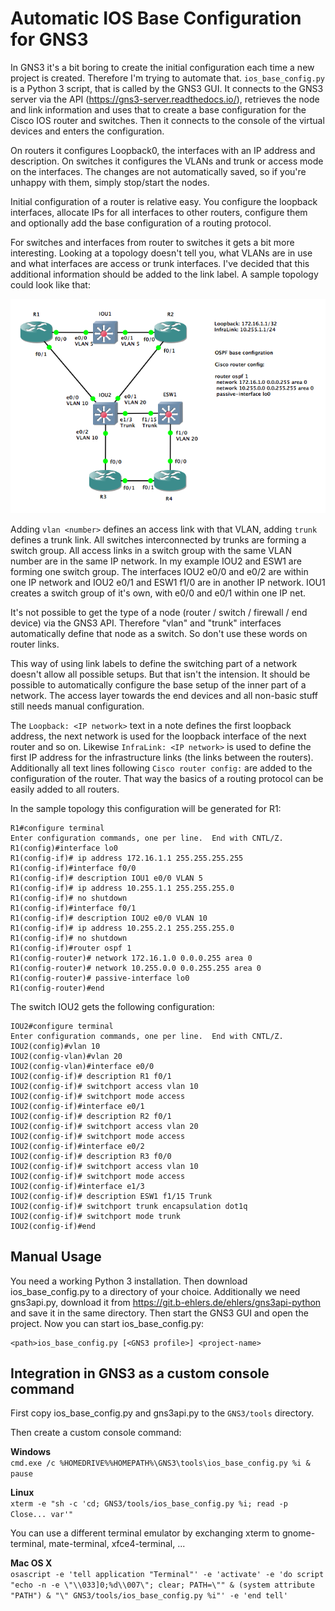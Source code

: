 # Automatic IOS Base Configuration for GNS3

In GNS3 it's a bit boring to create the initial configuration
each time a new project is created. Therefore I'm trying to
automate that. `ios_base_config.py` is a Python 3 script, that
is called by the GNS3 GUI. It connects to the GNS3 server via
the API (<https://gns3-server.readthedocs.io/>), retrieves the
node and link information and uses that to create a base configuration
for the Cisco IOS router and switches. Then it connects to the
console of the virtual devices and enters the configuration.

On routers it configures Loopback0, the interfaces with an IP
address and description. On switches it configures the VLANs
and trunk or access mode on the interfaces. The changes are not
automatically saved, so if you're unhappy with them, simply
stop/start the nodes.

Initial configuration of a router is relative easy. You configure
the loopback interfaces, allocate IPs for all interfaces to other
routers, configure them and optionally add the base configuration
of a routing protocol.

For switches and interfaces from router to switches it gets a bit
more interesting. Looking at a topology doesn't tell you, what
VLANs are in use and what interfaces are access or trunk interfaces.
I've decided that this additional information should be added to the
link label. A sample topology could look like that:

![Sample Project](docs/images/sample_project.png)

Adding `vlan <number>` defines an access link with that VLAN,
adding `trunk` defines a trunk link. All switches interconnected
by trunks are forming a switch group. All access links in a
switch group with the same VLAN number are in the same IP network.
In my example IOU2 and ESW1 are forming one switch group. The
interfaces IOU2 e0/0 and e0/2 are within one IP network and
IOU2 e0/1 and ESW1 f1/0 are in another IP network. IOU1 creates
a switch group of it's own, with e0/0 and e0/1 within one IP net.

It's not possible to get the type of a node (router / switch /
firewall / end device) via the GNS3 API. Therefore "vlan" and
"trunk" interfaces automatically define that node as a switch.
So don't use these words on router links.

This way of using link labels to define the switching part of a
network doesn't allow all possible setups. But that isn't the
intension. It should be possible to automatically configure the
base setup of the inner part of a network. The access layer
towards the end devices and all non-basic stuff still needs
manual configuration.

The `Loopback: <IP network>` text in a note defines the first
loopback address, the next network is used for the loopback
interface of the next router and so on. Likewise `InfraLink:
<IP network>` is used to define the first IP address for the
infrastructure links (the links between the routers). Additionally
all text lines following `Cisco router config:` are added to the
configuration of the router. That way the basics of a routing
protocol can be easily added to all routers.

In the sample topology this configuration will be generated for R1:

```text
R1#configure terminal
Enter configuration commands, one per line.  End with CNTL/Z.
R1(config)#interface lo0
R1(config-if)# ip address 172.16.1.1 255.255.255.255
R1(config-if)#interface f0/0
R1(config-if)# description IOU1 e0/0 VLAN 5
R1(config-if)# ip address 10.255.1.1 255.255.255.0
R1(config-if)# no shutdown
R1(config-if)#interface f0/1
R1(config-if)# description IOU2 e0/0 VLAN 10
R1(config-if)# ip address 10.255.2.1 255.255.255.0
R1(config-if)# no shutdown
R1(config-if)#router ospf 1
R1(config-router)# network 172.16.1.0 0.0.0.255 area 0
R1(config-router)# network 10.255.0.0 0.0.255.255 area 0
R1(config-router)# passive-interface lo0
R1(config-router)#end
```

The switch IOU2 gets the following configuration:

```text
IOU2#configure terminal
Enter configuration commands, one per line.  End with CNTL/Z.
IOU2(config)#vlan 10
IOU2(config-vlan)#vlan 20
IOU2(config-vlan)#interface e0/0
IOU2(config-if)# description R1 f0/1
IOU2(config-if)# switchport access vlan 10
IOU2(config-if)# switchport mode access
IOU2(config-if)#interface e0/1
IOU2(config-if)# description R2 f0/1
IOU2(config-if)# switchport access vlan 20
IOU2(config-if)# switchport mode access
IOU2(config-if)#interface e0/2
IOU2(config-if)# description R3 f0/0
IOU2(config-if)# switchport access vlan 10
IOU2(config-if)# switchport mode access
IOU2(config-if)#interface e1/3
IOU2(config-if)# description ESW1 f1/15 Trunk
IOU2(config-if)# switchport trunk encapsulation dot1q
IOU2(config-if)# switchport mode trunk
IOU2(config-if)#end
```


## Manual Usage

You need a working Python 3 installation. Then download
ios_base_config.py to a directory of your choice.
Additionally we need gns3api.py, download it from
<https://git.b-ehlers.de/ehlers/gns3api-python> and save it in the
same directory. Then start the GNS3 GUI and open the project.
Now you can start ios_base_config.py:

```text
<path>ios_base_config.py [<GNS3 profile>] <project-name>
```


## Integration in GNS3 as a custom console command

First copy ios_base_config.py and gns3api.py to the `GNS3/tools`
directory.

Then create a custom console command:

**Windows**  
`cmd.exe /c %HOMEDRIVE%%HOMEPATH%\GNS3\tools\ios_base_config.py %i & pause`

**Linux**  
`xterm -e "sh -c 'cd; GNS3/tools/ios_base_config.py %i; read -p Close... var'"`

You can use a different terminal emulator by exchanging xterm to
gnome-terminal, mate-terminal, xfce4-terminal, ...

**Mac OS X**  
`osascript -e 'tell application "Terminal"' -e 'activate' -e 'do script "echo -n -e \"\\033]0;%d\\007\"; clear; PATH=\"" & (system attribute "PATH") & "\" GNS3/tools/ios_base_config.py %i"' -e 'end tell'`
